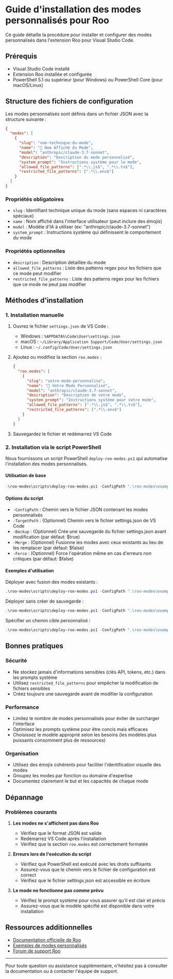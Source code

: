 # Guide d'installation des modes personnalisés pour Roo

Ce guide détaille la procédure pour installer et configurer des modes personnalisés dans l'extension Roo pour Visual Studio Code.

## Prérequis

- Visual Studio Code installé
- Extension Roo installée et configurée
- PowerShell 5.1 ou supérieur (pour Windows) ou PowerShell Core (pour macOS/Linux)

## Structure des fichiers de configuration

Les modes personnalisés sont définis dans un fichier JSON avec la structure suivante :

```json
{
  "modes": [
    {
      "slug": "nom-technique-du-mode",
      "name": "🔧 Nom Affiché du Mode",
      "model": "anthropic/claude-3.7-sonnet",
      "description": "Description du mode personnalisé",
      "system_prompt": "Instructions système pour le mode",
      "allowed_file_patterns": [".*\\.js$", ".*\\.ts$"],
      "restricted_file_patterns": [".*\\.env$"]
    }
  ]
}
```

### Propriétés obligatoires

- `slug` : Identifiant technique unique du mode (sans espaces ni caractères spéciaux)
- `name` : Nom affiché dans l'interface utilisateur (peut inclure des émojis)
- `model` : Modèle d'IA à utiliser (ex: "anthropic/claude-3.7-sonnet")
- `system_prompt` : Instructions système qui définissent le comportement du mode

### Propriétés optionnelles

- `description` : Description détaillée du mode
- `allowed_file_patterns` : Liste des patterns regex pour les fichiers que ce mode peut modifier
- `restricted_file_patterns` : Liste des patterns regex pour les fichiers que ce mode ne peut pas modifier

## Méthodes d'installation

### 1. Installation manuelle

1. Ouvrez le fichier `settings.json` de VS Code :
   - Windows : `%APPDATA%\Code\User\settings.json`
   - macOS : `~/Library/Application Support/Code/User/settings.json`
   - Linux : `~/.config/Code/User/settings.json`

2. Ajoutez ou modifiez la section `roo.modes` :
   ```json
   {
     "roo.modes": [
       {
         "slug": "votre-mode-personnalise",
         "name": "🔧 Votre Mode Personnalisé",
         "model": "anthropic/claude-3.7-sonnet",
         "description": "Description de votre mode",
         "system_prompt": "Instructions système pour votre mode",
         "allowed_file_patterns": [".*\\.js$", ".*\\.ts$"],
         "restricted_file_patterns": [".*\\.env$"]
       }
     ]
   }
   ```

3. Sauvegardez le fichier et redémarrez VS Code

### 2. Installation via le script PowerShell

Nous fournissons un script PowerShell `deploy-roo-modes.ps1` qui automatise l'installation des modes personnalisés.

#### Utilisation de base

```powershell
.\roo-modes\scripts\deploy-roo-modes.ps1 -ConfigPath ".\roo-modes\examples\anonymized-custom-modes.json"
```

#### Options du script

- `-ConfigPath` : Chemin vers le fichier JSON contenant les modes personnalisés
- `-TargetPath` : (Optionnel) Chemin vers le fichier settings.json de VS Code
- `-Backup` : (Optionnel) Crée une sauvegarde du fichier settings.json avant modification (par défaut: $true)
- `-Merge` : (Optionnel) Fusionne les modes avec ceux existants au lieu de les remplacer (par défaut: $false)
- `-Force` : (Optionnel) Force l'opération même en cas d'erreurs non critiques (par défaut: $false)

#### Exemples d'utilisation

Déployer avec fusion des modes existants :
```powershell
.\roo-modes\scripts\deploy-roo-modes.ps1 -ConfigPath ".\roo-modes\examples\anonymized-custom-modes.json" -Merge
```

Déployer sans créer de sauvegarde :
```powershell
.\roo-modes\scripts\deploy-roo-modes.ps1 -ConfigPath ".\roo-modes\examples\anonymized-custom-modes.json" -Backup:$false
```

Spécifier un chemin cible personnalisé :
```powershell
.\roo-modes\scripts\deploy-roo-modes.ps1 -ConfigPath ".\roo-modes\examples\anonymized-custom-modes.json" -TargetPath "C:\chemin\vers\settings.json"
```

## Bonnes pratiques

### Sécurité

- Ne stockez jamais d'informations sensibles (clés API, tokens, etc.) dans les prompts système
- Utilisez `restricted_file_patterns` pour empêcher la modification de fichiers sensibles
- Créez toujours une sauvegarde avant de modifier la configuration

### Performance

- Limitez le nombre de modes personnalisés pour éviter de surcharger l'interface
- Optimisez les prompts système pour être concis mais efficaces
- Choisissez le modèle approprié selon les besoins (les modèles plus puissants consomment plus de ressources)

### Organisation

- Utilisez des émojis cohérents pour faciliter l'identification visuelle des modes
- Groupez les modes par fonction ou domaine d'expertise
- Documentez clairement le but et les capacités de chaque mode

## Dépannage

### Problèmes courants

1. **Les modes ne s'affichent pas dans Roo**
   - Vérifiez que le format JSON est valide
   - Redémarrez VS Code après l'installation
   - Vérifiez que la section `roo.modes` est correctement formatée

2. **Erreurs lors de l'exécution du script**
   - Vérifiez que PowerShell est exécuté avec les droits suffisants
   - Assurez-vous que le chemin vers le fichier de configuration est correct
   - Vérifiez que le fichier settings.json est accessible en écriture

3. **Le mode ne fonctionne pas comme prévu**
   - Vérifiez le prompt système pour vous assurer qu'il est clair et précis
   - Assurez-vous que le modèle spécifié est disponible dans votre installation

## Ressources additionnelles

- [Documentation officielle de Roo](https://docs.roo.ai)
- [Exemples de modes personnalisés](https://github.com/roo-ai/custom-modes-examples)
- [Forum de support Roo](https://community.roo.ai)

---

Pour toute question ou assistance supplémentaire, n'hésitez pas à consulter la documentation ou à contacter l'équipe de support.